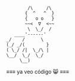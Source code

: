             /\     /\
           {  ^   ^  }
           {   o o   }
           ~~<  ∇  <~~
            \  \_/  / 
       ____'------'    
    _/    /      \   
    (_/ _/(        }  
    ( \_/ /|  \_/\ |  
    \__/  \_/  \_/   
         \__)        

   ≡≡≡  ya veo código 😸  ≡≡≡
